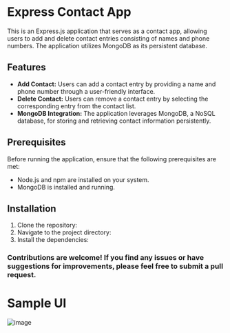 # Express Contact App

This is an Express.js application that serves as a contact app, allowing users to add and delete contact entries consisting of names and phone numbers. The application utilizes MongoDB as its persistent database.

## Features

- **Add Contact:** Users can add a contact entry by providing a name and phone number through a user-friendly interface.
- **Delete Contact:** Users can remove a contact entry by selecting the corresponding entry from the contact list.
- **MongoDB Integration:** The application leverages MongoDB, a NoSQL database, for storing and retrieving contact information persistently.

## Prerequisites

Before running the application, ensure that the following prerequisites are met:

- Node.js and npm are installed on your system.
- MongoDB is installed and running.

## Installation

1. Clone the repository:
2. Navigate to the project directory:
3. Install the dependencies:


### Contributions are welcome! If you find any issues or have suggestions for improvements, please feel free to submit a pull request.
# Sample UI

![image](https://github.com/stali1234/Tech_repo/assets/60595536/bcbd3cee-7068-464c-b59c-4b1c9dec0bcf)

 





